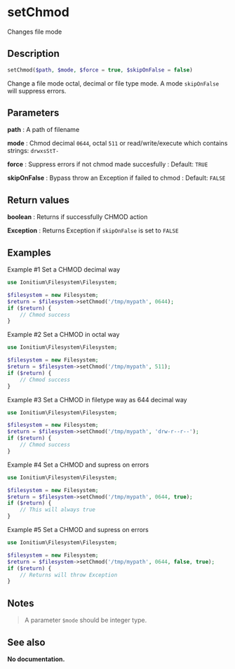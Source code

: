 # setChmod

Changes file mode

## Description

```php
setChmod($path, $mode, $force = true, $skipOnFalse = false)
```

Change a file mode octal, decimal or file type mode. A mode `skipOnFalse` will suppress errors.

## Parameters

__path__
: A path of filename

__mode__
: Chmod decimal `0644`, octal `511` or read/write/execute which contains strings: `drwxsStT-`

__force__
: Suppress errors if not chmod made succesfully
: Default: `TRUE`

__skipOnFalse__
: Bypass throw an Exception if failed to chmod
: Default: `FALSE`

## Return values

__boolean__
: Returns if successfully CHMOD action

__Exception__
: Returns Exception if `skipOnFalse` is set to `FALSE`

## Examples

Example #1 Set a CHMOD decimal way
```php
use Ionitium\Filesystem\Filesystem;

$filesystem = new Filesystem;
$return = $filesystem->setChmod('/tmp/mypath', 0644);
if ($return) {
    // Chmod success
}
```

Example #2 Set a CHMOD in octal way
```php
use Ionitium\Filesystem\Filesystem;

$filesystem = new Filesystem;
$return = $filesystem->setChmod('/tmp/mypath', 511);
if ($return) {
    // Chmod success
}
```

Example #3 Set a CHMOD in filetype way as 644 decimal way
```php
use Ionitium\Filesystem\Filesystem;

$filesystem = new Filesystem;
$return = $filesystem->setChmod('/tmp/mypath', 'drw-r--r--');
if ($return) {
    // Chmod success
}
```

Example #4 Set a CHMOD and supress on errors
```php
use Ionitium\Filesystem\Filesystem;

$filesystem = new Filesystem;
$return = $filesystem->setChmod('/tmp/mypath', 0644, true);
if ($return) {
    // This will always true
}
```

Example #5 Set a CHMOD and supress on errors
```php
use Ionitium\Filesystem\Filesystem;

$filesystem = new Filesystem;
$return = $filesystem->setChmod('/tmp/mypath', 0644, false, true);
if ($return) {
    // Returns will throw Exception
}
```

## Notes

> A parameter `$mode` should be integer type.

## See also

__No documentation.__